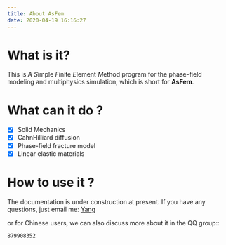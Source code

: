 ```yaml
---
title: About AsFem
date: 2020-04-19 16:16:27
---
```


# What is it?
This is *A* *S*imple *F*inite *E*lement *M*ethod program for the phase-field modeling and multiphysics simulation, which is short for **AsFem**.

# What can it do ?

- [x] Solid Mechanics
- [x] CahnHilliard diffusion
- [x] Phase-field fracture model
- [x] Linear elastic materials

# How to use it ?
The documentation is under construction at present. If you have any questions, just email me: [Yang](mailto:walkandthinker@gmail.com)

or for Chinese users, we can also discuss more about it in the QQ group::
```
879908352
```
